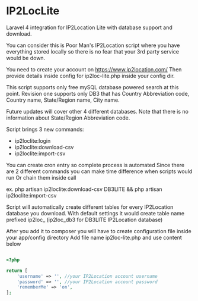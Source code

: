 # IP2LocLite
Laravel 4 integration for IP2Location Lite with database support and download.

You can consider this is Poor Man's IP2Location script where you have everything stored locally 
so there is no fear that your 3rd party service would be down.

You need to create your account on https://www.ip2location.com/
Then provide details inside config for ip2loc-lite.php inside your config dir.

This script supports only free mySQL database powered search at this point.
Revision one supports only DB3 that has Country Abbreviation code, Country name, State/Region name, City name.
 
Future updates will cover other 4 different databases.
Note that there is no information about State/Region Abbreviation code.

Script brings 3 new commands:
- ip2loclite:login
- ip2loclite:download-csv <database name to download>
- ip2loclite:import-csv <database name to download>

You can create cron entry so complete process is automated
Since there are 2 different commands you can make time difference when scripts would run
Or chain them inside call

ex. php artisan ip2loclite:download-csv DB3LITE && php artisan ip2loclite:import-csv

Script will automatically create different tables for every IP2Location database you download.
With default settings it would create table name prefixed ip2loc_ (ip2loc_db3 for DB3LITE IP2Location database)

After you add it to composer you will have to create configuration file inside your app/config directory
Add file name ip2loc-lite.php and use content below

```php

<?php

return [
    'username' => '', //your IP2Location account username
    'password' => '', //your IP2Location account password
    'rememberMe' => 'on',
];

```